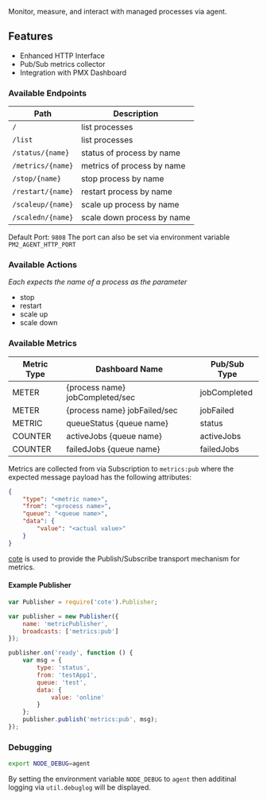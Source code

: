 Monitor, measure, and interact with managed processes via agent.

## Features

- Enhanced HTTP Interface
- Pub/Sub metrics collector
- Integration with PMX Dashboard


### Available Endpoints

| Path | Description |
|------|-------------|
| `/` | list processes |
| `/list` | list processes |
| `/status/{name}` | status of process by name |
| `/metrics/{name}` | metrics of process by name |
| `/stop/{name}` | stop process by name |
| `/restart/{name}` | restart process by name |
| `/scaleup/{name}` | scale up process by name |
| `/scaledn/{name}` | scale down process by name |

Default Port: `9808`
The port can also be set via environment variable `PM2_AGENT_HTTP_PORT`


### Available Actions

*Each expects the name of a process as the parameter*

- stop
- restart
- scale up
- scale down


### Available Metrics

| Metric Type | Dashboard Name | Pub/Sub Type |
|-------------|----------------|--------------|
| METER | {process name} jobCompleted/sec | jobCompleted |
| METER | {process name} jobFailed/sec | jobFailed |
| METRIC | queueStatus {queue name} | status |
| COUNTER | activeJobs {queue name} | activeJobs |
| COUNTER | failedJobs {queue name} | failedJobs |


Metrics are collected from via Subscription to `metrics:pub` where the expected message payload has the following attributes:

```json
{
    "type": "<metric name>",
    "from": "<process name>",
    "queue": "<queue name>",
    "data": {
        "value": "<actual value>"
    }
}
```

[cote](https://github.com/dashersw/cote) is used to provide the Publish/Subscribe transport mechanism for metrics.

#### Example Publisher

```js
var Publisher = require('cote').Publisher;

var publisher = new Publisher({
    name: 'metricPublisher',
    broadcasts: ['metrics:pub']
});

publisher.on('ready', function () {
    var msg = {
        type: 'status',
        from: 'testApp1',
        queue: 'test',
        data: {
            value: 'online'
        }
    };
    publisher.publish('metrics:pub', msg);
});
```


### Debugging

```bash
export NODE_DEBUG=agent
```

By setting the environment variable `NODE_DEBUG` to `agent` then additinal logging via `util.debuglog` will be displayed.

